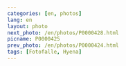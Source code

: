 ```yaml
---
categories: [en, photos]
lang: en
layout: photo
next_photo: /en/photos/P0000428.html
picname: P0000425
prev_photo: /en/photos/P0000424.html
tags: [Fotofalle, Hyena]
---
```

